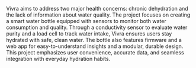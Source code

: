 Vivra aims to address two major health concerns: chronic dehydration and the lack of information about water quality. The project focuses on creating a smart water bottle equipped with sensors to monitor both water consumption and quality. Through a conductivity sensor to evaluate water purity and a load cell to track water intake, Vivra ensures users stay hydrated with safe, clean water. The bottle also features firmware and a web app for easy-to-understand insights and a modular, durable design. This project emphasizes user convenience, accurate data, and seamless integration with everyday hydration habits.

